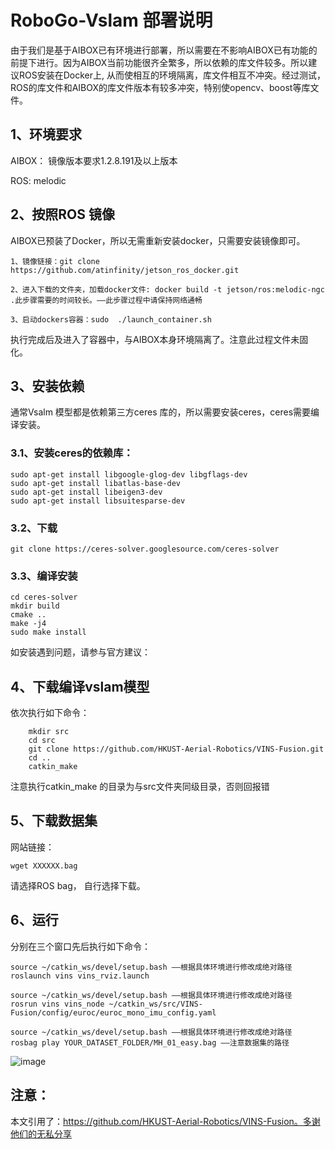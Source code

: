 # RoboGo-Vslam 部署说明

由于我们是基于AIBOX已有环境进行部署，所以需要在不影响AIBOX已有功能的前提下进行。因为AIBOX当前功能很齐全繁多，所以依赖的库文件较多。所以建议ROS安装在Docker上, 从而使相互的环境隔离，库文件相互不冲突。经过测试，ROS的库文件和AIBOX的库文件版本有较多冲突，特别使opencv、boost等库文件。

## 1、环境要求

AIBOX： 镜像版本要求1.2.8.191及以上版本

ROS: melodic

## 2、按照ROS 镜像

AIBOX已预装了Docker，所以无需重新安装docker，只需要安装镜像即可。

```
1、镜像链接：git clone https://github.com/atinfinity/jetson_ros_docker.git

2、进入下载的文件夹，加载docker文件: docker build -t jetson/ros:melodic-ngc .此步骤需要的时间较长。——此步骤过程中请保持网络通畅

3、启动dockers容器：sudo  ./launch_container.sh
```

执行完成后及进入了容器中，与AIBOX本身环境隔离了。注意此过程文件未固化。

## 3、安装依赖

通常Vsalm 模型都是依赖第三方ceres 库的，所以需要安装ceres，ceres需要编译安装。

### 3.1、安装ceres的依赖库：

```
sudo apt-get install libgoogle-glog-dev libgflags-dev
sudo apt-get install libatlas-base-dev
sudo apt-get install libeigen3-dev
sudo apt-get install libsuitesparse-dev
```

### 3.2、下载

```
git clone https://ceres-solver.googlesource.com/ceres-solver
```

### 3.3、编译安装

```
cd ceres-solver
mkdir build
cmake ..
make -j4
sudo make install
```

如安装遇到问题，请参与官方建议：

[ceres]: http://www.ceres-solver.org/installation.html



## 4、下载编译vslam模型

依次执行如下命令：

```
	mkdir src
	cd src
	git clone https://github.com/HKUST-Aerial-Robotics/VINS-Fusion.git
	cd ..
	catkin_make
```

注意执行catkin_make 的目录为与src文件夹同级目录，否则回报错

## 5、下载数据集

网站链接：

[EuRoC MAV Dataset]: https://projects.asl.ethz.ch/datasets/doku.php?id=kmavvisualinertialdatasets

```
wget XXXXXX.bag
```

请选择ROS bag， 自行选择下载。

## 6、运行

分别在三个窗口先后执行如下命令：

```
source ~/catkin_ws/devel/setup.bash ——根据具体环境进行修改成绝对路径
roslaunch vins vins_rviz.launch
```

```
source ~/catkin_ws/devel/setup.bash ——根据具体环境进行修改成绝对路径
rosrun vins vins_node ~/catkin_ws/src/VINS-Fusion/config/euroc/euroc_mono_imu_config.yaml 
```

```
source ~/catkin_ws/devel/setup.bash ——根据具体环境进行修改成绝对路径
rosbag play YOUR_DATASET_FOLDER/MH_01_easy.bag ——注意数据集的路径
```

![image](https://user-images.githubusercontent.com/34560457/127299034-bcc0d19b-ba83-4eb2-be1d-7a7a45263153.png)


## 注意：

本文引用了：https://github.com/HKUST-Aerial-Robotics/VINS-Fusion。多谢他们的无私分享
